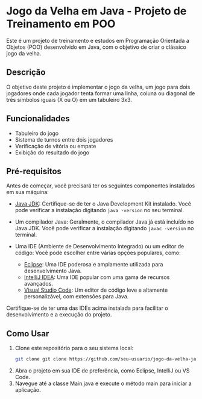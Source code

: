 # Jogo da Velha em Java - Projeto de Treinamento em POO

Este é um projeto de treinamento e estudos em Programação Orientada a Objetos (POO) desenvolvido em Java, com o objetivo de criar o clássico jogo da velha.

## Descrição

O objetivo deste projeto é implementar o jogo da velha, um jogo para dois jogadores onde cada jogador tenta formar uma linha, coluna ou diagonal de três símbolos iguais (X ou O) em um tabuleiro 3x3.

## Funcionalidades

- Tabuleiro do jogo
- Sistema de turnos entre dois jogadores
- Verificação de vitória ou empate
- Exibição do resultado do jogo

## Pré-requisitos

Antes de começar, você precisará ter os seguintes componentes instalados em sua máquina:

- [Java JDK](https://www.oracle.com/java/technologies/javase-downloads.html): Certifique-se de ter o Java Development Kit instalado. Você pode verificar a instalação digitando `java -version` no seu terminal.
- Um compilador Java: Geralmente, o compilador Java já está incluído no Java JDK. Você pode verificar a instalação digitando `javac -version` no terminal.
- Uma IDE (Ambiente de Desenvolvimento Integrado) ou um editor de código: Você pode escolher entre várias opções populares, como:

  - [Eclipse](https://www.eclipse.org/downloads/): Uma IDE poderosa e amplamente utilizada para desenvolvimento Java.
  - [IntelliJ IDEA](https://www.jetbrains.com/idea/download/): Uma IDE popular com uma gama de recursos avançados.
  - [Visual Studio Code](https://code.visualstudio.com/download): Um editor de código leve e altamente personalizável, com extensões para Java.

Certifique-se de ter uma das IDEs acima instalada para facilitar o desenvolvimento e a execução do projeto.

## Como Usar

1. Clone este repositório para o seu sistema local:
   ```sh
   git clone git clone https://github.com/seu-usuario/jogo-da-velha-java.git

2. Abra o projeto em sua IDE de preferência, como Eclipse, IntelliJ ou VS Code.
3. Navegue até a classe Main.java e execute o método main para iniciar a aplicação.
   
